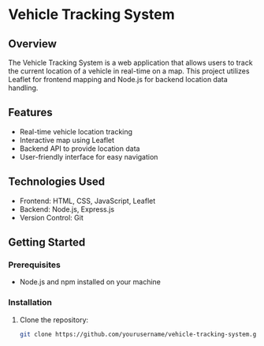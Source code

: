 # Vehicle Tracking System

## Overview
The Vehicle Tracking System is a web application that allows users to track the current location of a vehicle in real-time on a map. This project utilizes Leaflet for frontend mapping and Node.js for backend location data handling.

## Features
- Real-time vehicle location tracking
- Interactive map using Leaflet
- Backend API to provide location data
- User-friendly interface for easy navigation

## Technologies Used
- Frontend: HTML, CSS, JavaScript, Leaflet
- Backend: Node.js, Express.js
- Version Control: Git

## Getting Started

### Prerequisites
- Node.js and npm installed on your machine


### Installation

1. Clone the repository:
   ```bash
   git clone https://github.com/yourusername/vehicle-tracking-system.git

